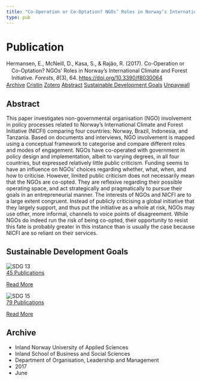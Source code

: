 ```yaml
---
title: "Co-Operation or Co-Optation? NGOs’ Roles in Norway’s International Climate and Forest Initiative"
type: pub
---
```

<h1>Publication</h1>
<article id="csl-bib-container-B65Z7VBR" class="csl-bib-container">
  <div class="csl-bib-body" style="line-height: 1.35; padding-left: 1em; text-indent:-1em;">
  <div class="csl-entry">Hermansen, E., McNeill, D., Kasa, S., &amp; Raj&#xE3;o, R. (2017). Co-Operation or Co-Optation? NGOs&#x2019; Roles in Norway&#x2019;s International Climate and Forest Initiative. <i>Forests</i>, <i>8</i>(3), 64. <a href="https://doi.org/10.3390/f8030064">https://doi.org/10.3390/f8030064</a></div>
</div>
  <div class="csl-bib-buttons">
    <a href="#taxonomy-article-B65Z7VBR" class="csl-bib-button">Archive</a>
    <a href="https://app.cristin.no/results/show.jsf?id=1475496" alt="Cristin URL" class="csl-bib-button">Cristin</a>
    <a href="http://zotero.org/groups/5022929/items/B65Z7VBR" alt="Zotero URL" class="csl-bib-button">Zotero</a>
    <a href="#abstract-article-B65Z7VBR" class="csl-bib-button">Abstract</a>
    <a href="#sdg-article-B65Z7VBR" class="csl-bib-button">Sustainable Development Goals</a>
    <a href="https://www.mdpi.com/1999-4907/8/3/64/pdf?version=1488276525" class="csl-bib-button">Unpaywall</a>
  </div>
  <div id="csl-bib-meta-container-B65Z7VBR"></div>
</article>
<div id="csl-bib-meta-B65Z7VBR" class="csl-bib-meta">
  <article id="abstract-article-B65Z7VBR" class="abstract-article">
    <h1>Abstract</h1>
    This paper investigates non-governmental organisation (NGO) involvement in policy processes related to Norway’s International Climate and Forest Initiative (NICFI) comparing four countries: Norway, Brazil, Indonesia, and Tanzania. Based on documents and interviews, NGO involvement is mapped using a conceptual framework to categorise and compare different roles and modes of engagement. NGOs have co-operated with government in policy design and implementation, albeit to varying degrees, in all four countries, but expressed relatively little public criticism. Funding seems to have an influence on NGOs’ choices regarding whether, what, when, and how to criticise. However, limited public criticism does not necessarily mean that the NGOs are co-opted. They are reflexive regarding their possible operating space, and act strategically and pragmatically to pursue their goals in an entrepreneurial manner. The interests of NGOs and NICFI are to a large extent congruent. Instead of publicly criticising a global initiative that they largely support, and thus put the initiative as a whole at risk, NGOs may use other, more informal, channels to voice points of disagreement. While NGOs do indeed run the risk of being co-opted, their opportunity to resist this fate is probably greater in this instance than is usually the case because NICFI are so reliant on their services.
  </article>
  <article id="sdg-article-B65Z7VBR" class="sdg-article">
    <h1>Sustainable Development Goals</h1>
    <div class="sdg-container"><div id="sdg13" class="sdg">
<img src="{{< params subfolder >}}images/sdg/sdg13_en.png" class="image" alt="SDG 13">
<div class="sdg-overlay">
<a href="{{< params subfolder >}}en/archive/?sdg=13#archive" class="sdg-publication-count"><span>45</span> Publications</a>
<p><a href="https://sdgs.un.org/goals/goal13" class="sdg-read-more">Read More</a></p>
</div>
</div> <div id="sdg15" class="sdg">
<img src="{{< params subfolder >}}images/sdg/sdg15_en.png" class="image" alt="SDG 15">
<div class="sdg-overlay">
<a href="{{< params subfolder >}}en/archive/?sdg=15#archive" class="sdg-publication-count"><span>79</span> Publications</a>
<p><a href="https://sdgs.un.org/goals/goal15" class="sdg-read-more">Read More</a></p>
</div>
</div></div>
  </article>
  <article id="taxonomy-article-B65Z7VBR" class="taxonomy-article">
    <h1>Archive</h1>
    <ul>
      <li>Inland Norway University of Applied Sciences</li>
      <li>Inland School of Business and Social Sciences</li>
      <li>Department of Organisation, Leadership and Management</li>
      <li>2017</li>
      <li>June</li>
    </ul>
  </article>
</div>
